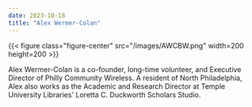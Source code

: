```yaml
---
date: 2023-10-18
title: "Alex Wermer-Colan"
---
```


{{< figure class="figure-center" src="/images/AWCBW.png" width=200 height=200 >}}  

Alex Wermer-Colan is a co-founder, long-time volunteer, and Executive Director of Philly Community Wireless. A resident of North Philadelphia, Alex also works as the Academic and Research Director at Temple University Libraries' Loretta C. Duckworth Scholars Studio. 
